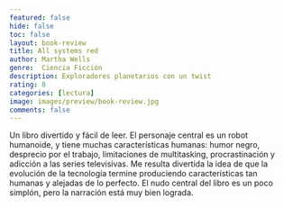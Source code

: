 ```yaml
---
featured: false
hide: false
toc: false
layout: book-review
title: All systems red
author: Martha Wells
genre:  Ciencia Ficción
description: Exploradores planetarios con un twist
rating: 8
categories: [lectura]
image: images/preview/book-review.jpg
comments: false
---
```

Un libro divertido y fácil de leer. El personaje central es un robot humanoide, y tiene muchas características humanas: humor negro, desprecio por el trabajo, limitaciones de multitasking, procrastinación y adicción a las series televisivas. Me resulta divertida la idea de que la evolución de la tecnología termine produciendo características tan humanas y alejadas de lo perfecto. El nudo central del libro es un poco simplón, pero la narración está muy bien lograda. 